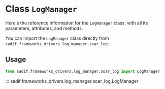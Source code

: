 # Class `LogManager`

Here's the reference information for the `LogManager` class, with all its parameters, attributes, and methods.

You can import the `LogManager` class directly from `sadif.frameworks_drivers.log_manager.soar_log`:

## Usage

```python
from sadif.frameworks_drivers.log_manager.soar_log import LogManager
```

::: sadif.frameworks_drivers.log_manager.soar_log.LogManager